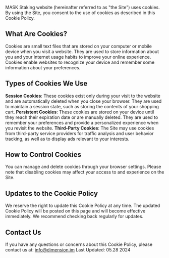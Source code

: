 MASK Staking website (hereinafter referred to as "the Site") uses cookies. By using the Site, you consent to the use of cookies as described in this Cookie Policy.

## What Are Cookies?
Cookies are small text files that are stored on your computer or mobile device when you visit a website. They are used to store information about you and your internet usage habits to improve your online experience. Cookies enable websites to recognize your device and remember some information about your preferences.

## Types of Cookies We Use
**Session Cookies**: These cookies exist only during your visit to the website and are automatically deleted when you close your browser. They are used to maintain a session state, such as storing the contents of your shopping cart.
**Persistent Cookies**: These cookies are stored on your device until they reach their expiration date or are manually deleted. They are used to remember your preferences and provide a personalized experience when you revisit the website.
**Third-Party Cookies**: The Site may use cookies from third-party service providers for traffic analysis and user behavior tracking, as well as to display ads relevant to your interests.

## How to Control Cookies
You can manage and delete cookies through your browser settings. Please note that disabling cookies may affect your access to and experience on the Site.

## Updates to the Cookie Policy

We reserve the right to update this Cookie Policy at any time. The updated Cookie Policy will be posted on this page and will become effective immediately. We recommend checking back regularly for updates.

## Contact Us

If you have any questions or concerns about this Cookie Policy, please contact us at:
[info@dimension.im](mailto:info@dimension.im)
Last Updated: 05.28 2024